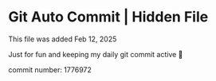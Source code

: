 # Git Auto Commit | Hidden File

This file was added Feb 12, 2025

Just for fun and keeping my daily git commit active 🤪

commit number: 1776972
